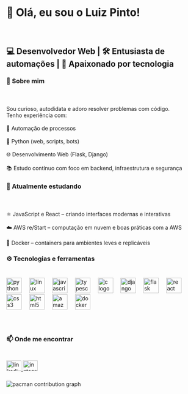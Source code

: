 <h1 align="left">👋 Olá, eu sou o Luiz Pinto!</h1>

###
<br>

<h2 align="left">💻 Desenvolvedor Web | 🛠️ Entusiasta de automações | 🧠 Apaixonado por tecnologia</h2>

###

<h3 align="left">🚀 Sobre mim</h3>

###

<br clear="both">

<p align="left">Sou curioso, autodidata e adoro resolver problemas com código.<br>Tenho experiência com:<br><br>🔧 Automação de processos<br><br>🐍 Python (web, scripts, bots)<br><br>🌐 Desenvolvimento Web (Flask, Django)<br><br>📚 Estudo contínuo com foco em backend, infraestrutura e segurança</p>

###

<h3 align="left">🌱 Atualmente estudando</h3>

###

<br clear="both">

<p align="left">⚛️ JavaScript e React – criando interfaces modernas e interativas<br><br>☁️ AWS re/Start – computação em nuvem e boas práticas com a AWS<br><br>🐳 Docker – containers para ambientes leves e replicáveis</p>

###

<h3 align="left">⚙️ Tecnologias e ferramentas</h3>

###

<br clear="both">

<div align="left">
  <img src="https://cdn.jsdelivr.net/gh/devicons/devicon/icons/python/python-original.svg" height="40" alt="python logo"  />
  <img width="12" />
  <img src="https://cdn.jsdelivr.net/gh/devicons/devicon/icons/linux/linux-original.svg" height="40" alt="linux logo"  />
  <img width="12" />
  <img src="https://cdn.jsdelivr.net/gh/devicons/devicon/icons/javascript/javascript-original.svg" height="40" alt="javascript logo"  />
  <img width="12" />
  <img src="https://cdn.jsdelivr.net/gh/devicons/devicon/icons/typescript/typescript-original.svg" height="40" alt="typescript logo"  />
  <img width="12" />
  <img src="https://cdn.jsdelivr.net/gh/devicons/devicon/icons/c/c-original.svg" height="40" alt="c logo"  />
  <img width="12" />
  <img src="https://cdn.jsdelivr.net/gh/devicons/devicon/icons/django/django-plain.svg" height="40" alt="django logo"  />
  <img width="12" />
  <img src="https://cdn.jsdelivr.net/gh/devicons/devicon/icons/flask/flask-original.svg" height="40" alt="flask logo"  />
  <img width="12" />
  <img src="https://cdn.jsdelivr.net/gh/devicons/devicon/icons/react/react-original.svg" height="40" alt="react logo"  />
  <img width="12" />
  <img src="https://cdn.jsdelivr.net/gh/devicons/devicon/icons/css3/css3-original.svg" height="40" alt="css3 logo"  />
  <img width="12" />
  <img src="https://cdn.jsdelivr.net/gh/devicons/devicon/icons/html5/html5-original.svg" height="40" alt="html5 logo"  />
  <img width="12" />
  <img src="https://cdn.jsdelivr.net/gh/devicons/devicon/icons/amazonwebservices/amazonwebservices-line-wordmark.svg" height="40" alt="amazonwebservices logo"  />
  <img width="12" />
  <img src="https://cdn.jsdelivr.net/gh/devicons/devicon/icons/docker/docker-original.svg" height="40" alt="docker logo"  />
</div>

###

<br clear="both">

<h3 align="left">📫 Onde me encontrar</h3>

###

<br clear="both">

<div align="left">
  <a href="https://www.linkedin.com/in/luiz-victor-b86967257/" target="_blank">
    <img src="https://raw.githubusercontent.com/maurodesouza/profile-readme-generator/master/src/assets/icons/social/linkedin/default.svg" width="39" height="27" alt="linkedin logo"  />
  </a>
  <a href="https://www.instagram.com/luizvictxz/#" target="_blank">
    <img src="https://raw.githubusercontent.com/maurodesouza/profile-readme-generator/master/src/assets/icons/social/instagram/default.svg" width="39" height="27" alt="instagram logo"  />
  </a>
</div>

###

<picture>
  <source media="(prefers-color-scheme: dark)" srcset="https://raw.githubusercontent.com/luizpintoz/luizpintoz/output/pacman-contribution-graph-dark.svg">
  <source media="(prefers-color-scheme: light)" srcset="https://raw.githubusercontent.com/luizpintoz/luizpintoz/output/pacman-contribution-graph.svg">
  <img alt="pacman contribution graph" src="https://raw.githubusercontent.com/luizpintoz/luizpintoz/output/pacman-contribution-graph.svg">
</picture>

###
